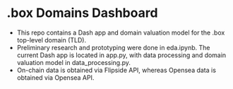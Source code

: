 # .box Domains Dashboard
- This repo contains a Dash app and domain valuation model for the .box top-level domain (TLD).
- Preliminary research and prototyping were done in eda.ipynb.  The current Dash app is located in app.py, with data processing and domain valuation model in data_processing.py.
- On-chain data is obtained via Flipside API, whereas Opensea data is obtained via Opensea API.  

